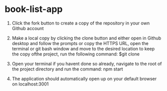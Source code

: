 # book-list-app

 1. Click the fork button to create a copy of the repository in your own Github account
 
 2. Make a local copy by clicking the clone button and either open in Github desktop and follow the prompts or copy the HTTPS URL, open the terminal or git       bash window and move to the desired location to keep the copy ofthe project,  run the following command: $git clone <HTTPS URL>
 
 3. Open your terminal if you havent done so already, navigate to the root of the project directory and run the command: npm start
 
 4. The application should automatically open up on your default browser on localhost:3001 
